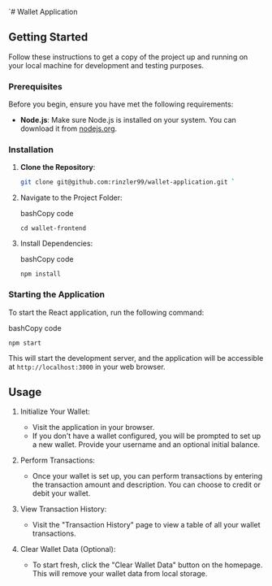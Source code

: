 
`# Wallet Application


## Getting Started

Follow these instructions to get a copy of the project up and running on your local machine for development and testing purposes.

### Prerequisites

Before you begin, ensure you have met the following requirements:

- **Node.js**: Make sure Node.js is installed on your system. You can download it from [nodejs.org](https://nodejs.org/).

### Installation

1. **Clone the Repository**:

   ```bash
   git clone git@github.com:rinzler99/wallet-application.git `

1.  Navigate to the Project Folder:

    bashCopy code

    `cd wallet-frontend`

2.  Install Dependencies:

    bashCopy code

    `npm install`

### Starting the Application

To start the React application, run the following command:

bashCopy code

`npm start`

This will start the development server, and the application will be accessible at `http://localhost:3000` in your web browser.

Usage
-----

1.  Initialize Your Wallet:

    -   Visit the application in your browser.
    -   If you don't have a wallet configured, you will be prompted to set up a new wallet. Provide your username and an optional initial balance.
2.  Perform Transactions:

    -   Once your wallet is set up, you can perform transactions by entering the transaction amount and description. You can choose to credit or debit your wallet.
3.  View Transaction History:

    -   Visit the "Transaction History" page to view a table of all your wallet transactions.
4.  Clear Wallet Data (Optional):

    -   To start fresh, click the "Clear Wallet Data" button on the homepage. This will remove your wallet data from local storage.
